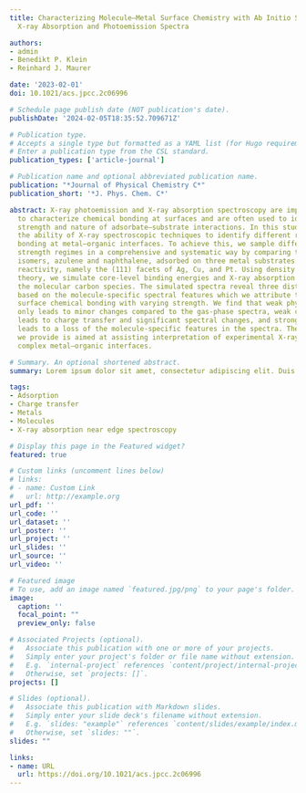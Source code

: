 ```yaml
---
title: Characterizing Molecule–Metal Surface Chemistry with Ab Initio Simulation of
  X-ray Absorption and Photoemission Spectra

authors:
- admin
- Benedikt P. Klein
- Reinhard J. Maurer

date: '2023-02-01'
doi: 10.1021/acs.jpcc.2c06996

# Schedule page publish date (NOT publication's date).
publishDate: '2024-02-05T18:35:52.709671Z'

# Publication type.
# Accepts a single type but formatted as a YAML list (for Hugo requirements).
# Enter a publication type from the CSL standard.
publication_types: ['article-journal']

# Publication name and optional abbreviated publication name.
publication: "*Journal of Physical Chemistry C*"
publication_short: '*J. Phys. Chem. C*'

abstract: X-ray photoemission and X-ray absorption spectroscopy are important techniques
  to characterize chemical bonding at surfaces and are often used to identify the
  strength and nature of adsorbate–substrate interactions. In this study, we judge
  the ability of X-ray spectroscopic techniques to identify different regimes of chemical
  bonding at metal–organic interfaces. To achieve this, we sample different interaction
  strength regimes in a comprehensive and systematic way by comparing two topological
  isomers, azulene and naphthalene, adsorbed on three metal substrates with varying
  reactivity, namely the (111) facets of Ag, Cu, and Pt. Using density functional
  theory, we simulate core-level binding energies and X-ray absorption spectra of
  the molecular carbon species. The simulated spectra reveal three distinct characteristics
  based on the molecule-specific spectral features which we attribute to types of
  surface chemical bonding with varying strength. We find that weak physisorption
  only leads to minor changes compared to the gas-phase spectra, weak chemisorption
  leads to charge transfer and significant spectral changes, and strong chemisorption
  leads to a loss of the molecule-specific features in the spectra. The classification
  we provide is aimed at assisting interpretation of experimental X-ray spectra for
  complex metal–organic interfaces.

# Summary. An optional shortened abstract.
summary: Lorem ipsum dolor sit amet, consectetur adipiscing elit. Duis posuere tellus ac convallis placerat. Proin tincidunt magna sed ex sollicitudin condimentum.

tags:
- Adsorption
- Charge transfer
- Metals
- Molecules
- X-ray absorption near edge spectroscopy

# Display this page in the Featured widget?
featured: true

# Custom links (uncomment lines below)
# links:
# - name: Custom Link
#   url: http://example.org
url_pdf: ''
url_code: ''
url_dataset: ''
url_poster: ''
url_project: ''
url_slides: ''
url_source: ''
url_video: ''

# Featured image
# To use, add an image named `featured.jpg/png` to your page's folder. 
image:
  caption: ''
  focal_point: ""
  preview_only: false

# Associated Projects (optional).
#   Associate this publication with one or more of your projects.
#   Simply enter your project's folder or file name without extension.
#   E.g. `internal-project` references `content/project/internal-project/index.md`.
#   Otherwise, set `projects: []`.
projects: []

# Slides (optional).
#   Associate this publication with Markdown slides.
#   Simply enter your slide deck's filename without extension.
#   E.g. `slides: "example"` references `content/slides/example/index.md`.
#   Otherwise, set `slides: ""`.
slides: ""

links:
- name: URL
  url: https://doi.org/10.1021/acs.jpcc.2c06996
---
```

